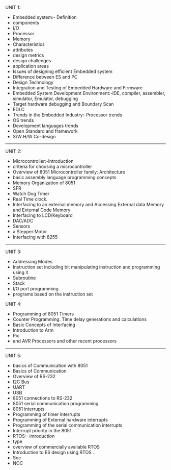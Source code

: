 UNIT 1:

- Embedded system:- Definition
- components
- I/O
- Processor
- Memory
- Characteristics
- attributes
- design metrics
- design challenges
- application areas
- Issues of designing efficient Embedded system
- Difference between ES and PC
- Design Technology
- Integration and Testing of Embedded Hardware and Firmware
- Embedded System Development Environment:-IDE, compiler, assembler, simulator, Emulator, debugging
- Target hardware debugging and Boundary Scan
- EDLC
- Trends in the Embedded Industry:-Processor trends
- OS trends
- Development languages trends
- Open Standard and framework
- S/W H/W Co-design

---

UNIT 2:

- Microcontroller:-Introduction
- criteria for choosing a microcontroller
- Overview of 8051 Microcontroller family: Architecture
- basic assembly language programming concepts
- Memory Organization of 8051
- SFR
- Watch Dog Timer
- Real Time clock.
- Interfacing to an external memory and Accessing External data Memory and External Code Memory
- Interfacing to LCD/Keyboard
- DAC/ADC
- Sensors
- a Stepper Motor
- Interfacing with 8255

---

UNIT 3:

- Addressing Modes
- Instruction set including bit manipulating instruction and programming using it
- Subroutine
- Stack
- I/O port programming
- programs based on the instruction set

UNIT 4:

- Programming of 8051 Timers
- Counter Programming. Time delay generations and calculations
- Basic Concepts of Interfacing
- Introduction to Arm
- Pic
- and AVR Processors and other recent processors

---

UNIT 5:

- basics of Communication with 8051
- Basics of Communication
- Overview of RS-232
- I2C Bus
- UART
- USB
- 8051 connections to RS-232
- 8051 serial communication programming
- 8051 interrupts
- Programming of timer interrupts
- Programming of External hardware interrupts
- Programming of the serial communication interrupts
- Interrupt priority in the 8051
- RTOS:- introduction
- type
- overview of commercially available RTOS
- Introduction to ES design using RTOS .
- Soc
- NOC
